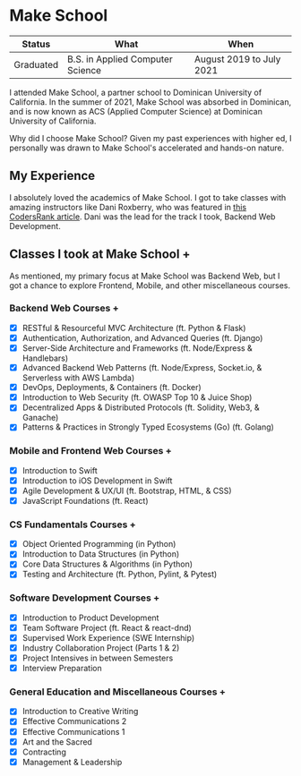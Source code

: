 # Make School

| Status | What | When |
| ---------- | ----------- | ---------- |
| Graduated | B.S. in Applied Computer Science | August 2019 to July 2021 |

I attended Make School, a partner school to Dominican University of California. In the summer of 2021, Make School was absorbed in Dominican, and is now known as ACS (Applied Computer Science) at Dominican University of California.

Why did I choose Make School? Given my past experiences with higher ed, I personally was drawn to Make School's accelerated and hands-on nature.

## My Experience

I absolutely loved the academics of Make School. I got to take classes with amazing instructors like Dani Roxberry, who was featured in [this CodersRank article](https://bit.ly/3cmzZGx). Dani was the lead for the track I took, Backend Web Development.

## Classes I took at Make School +

As mentioned, my primary focus at Make School was Backend Web, but I got a chance to explore Frontend, Mobile, and other miscellaneous courses.

### Backend Web Courses +

 - [x] RESTful & Resourceful MVC Architecture (ft. Python & Flask)
 - [x] Authentication, Authorization, and Advanced Queries (ft. Django)
 - [x] Server-Side Architecture and Frameworks (ft. Node/Express & Handlebars)
 - [x] Advanced Backend Web Patterns (ft. Node/Express, Socket.io, & Serverless with AWS Lambda)
 - [x] DevOps, Deployments, & Containers (ft. Docker)
 - [x] Introduction to Web Security (ft. OWASP Top 10 & Juice Shop)
 - [x] Decentralized Apps & Distributed Protocols (ft. Solidity, Web3, & Ganache)
 - [x] Patterns & Practices in Strongly Typed Ecosystems (Go) (ft. Golang)

### Mobile and Frontend Web Courses +

 - [x] Introduction to Swift
 - [x] Introduction to iOS Development in Swift
 - [x] Agile Development & UX/UI (ft. Bootstrap, HTML, & CSS)
 - [x] JavaScript Foundations (ft. React)

### CS Fundamentals Courses +

 - [x] Object Oriented Programming (in Python)
 - [x] Introduction to Data Structures (in Python)
 - [x] Core Data Structures & Algorithms (in Python)
 - [x] Testing and Architecture (ft. Python, Pylint, & Pytest)

### Software Development Courses +

 - [x] Introduction to Product Development
 - [x] Team Software Project (ft. React & react-dnd)
 - [x] Supervised Work Experience (SWE Internship)
 - [x] Industry Collaboration Project (Parts 1 & 2)
 - [x] Project Intensives in between Semesters
 - [x] Interview Preparation

### General Education and Miscellaneous Courses +

 - [x] Introduction to Creative Writing
 - [x] Effective Communications 2
 - [x] Effective Communications 1
 - [x] Art and the Sacred
 - [x] Contracting
 - [x] Management & Leadership